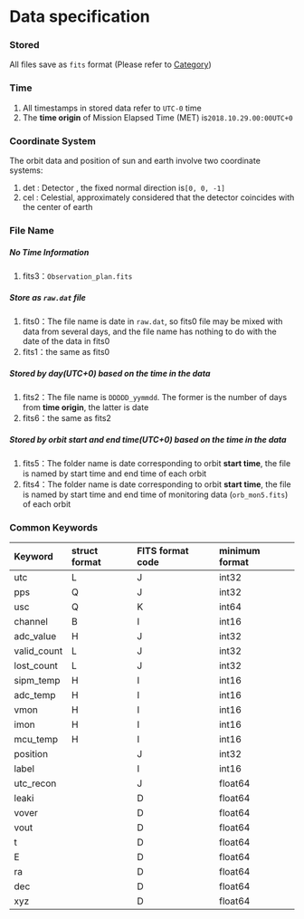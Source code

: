 # Data specification

### Stored
All files save as `fits` format (Please refer to [Category](./brief.html#category))

### Time
1. All timestamps in stored data refer to `UTC-0` time  
2. The **time origin** of Mission Elapsed Time (MET) is`2018.10.29.00:00UTC+0`

### Coordinate System
The orbit data and position of sun and earth involve two coordinate systems:   
1. det : Detector , the fixed normal direction is`[0, 0, -1]`
2. cel : Celestial, approximately considered that the detector coincides with the center of earth

### File Name
##### No Time Information
1. fits3：`Observation_plan.fits`

##### Store as `raw.dat` file
1. fits0：The file name is date in `raw.dat`, so fits0 file may be mixed with data from several days, and the file name has nothing to do with the date of the data in fits0
2. fits1：the same as fits0

##### Stored by day(UTC+0) based on the time in the data
1. fits2：The file name is `DDDDD_yymmdd`. The former is the number of days from **time origin**, the latter is date
2. fits6：the same as fits2

##### Stored by orbit start and end time(UTC+0) based on the time in the data
1. fits5：The folder name is date corresponding to orbit **start time**, the file is named by start time and end time of each orbit
2. fits4：The folder name is date corresponding to orbit **start time**, the file is named by start time and end time of monitoring data (`orb_mon5.fits`) of each orbit

### Common Keywords

| Keyword     | struct format | FITS format code | minimum format |  
| :---------- | :------------ | :--------------- | :------------- |  
| utc         | L             | J                | int32          |  
| pps         | Q             | J                | int32          |  
| usc         | Q             | K                | int64          |  
| channel     | B             | I                | int16          |  
| adc_value   | H             | J                | int32          |  
| valid_count | L             | J                | int32          |  
| lost_count  | L             | J                | int32          |  
| sipm_temp   | H             | I                | int16          |  
| adc_temp    | H             | I                | int16          |  
| vmon        | H             | I                | int16          |  
| imon        | H             | I                | int16          |  
| mcu_temp    | H             | I                | int16          |  
| position    |               | J                | int32          |  
| label       |               | I                | int16          |  
| utc_recon   |               | J                | float64        |  
| leaki       |               | D                | float64        |  
| vover       |               | D                | float64        |  
| vout        |               | D                | float64        |  
| t           |               | D                | float64        |  
| E           |               | D                | float64        |  
| ra          |               | D                | float64        |  
| dec         |               | D                | float64        |  
| xyz         |               | D                | float64        |